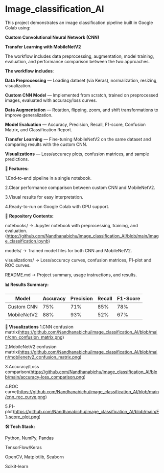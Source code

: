 # Image_classification_AI
This project demonstrates an image classification pipeline built in Google Colab using:

**Custom Convolutional Neural Network (CNN)**

**Transfer Learning with MobileNetV2**

The workflow includes data preprocessing, augmentation, model training, evaluation, and performance comparison between the two approaches.


**The workflow includes**:

**Data Preprocessing** — Loading dataset (via Keras), normalization, resizing, visualization.

**Custom CNN Model** — Implemented from scratch, trained on preprocessed images, evaluated with accuracy/loss curves.

**Data Augmentation** — Rotation, flipping, zoom, and shift transformations to improve generalization.

**Model Evaluation** — Accuracy, Precision, Recall, F1-score, Confusion Matrix, and Classification Report.

**Transfer Learning** — Fine-tuning MobileNetV2 on the same dataset and comparing results with the custom CNN.

**Visualizations** — Loss/accuracy plots, confusion matrices, and sample predictions.



**🚀 Features:**

1.End-to-end pipeline in a single notebook.

2.Clear performance comparison between custom CNN and MobileNetV2.

3.Visual results for easy interpretation.

4.Ready-to-run on Google Colab with GPU support.


📂 **Repository Contents:**

notebooks/ → Jupyter notebook with preprocessing, training, and evaluation.(https://github.com/Nandhanabichu/image_classification_AI/blob/main/image_classification.ipynb)

models/ → Trained model files for both CNN and MobileNetV2.

visualizations/ → Loss/accuracy curves, confusion matrices, F1-plot and ROC curves.

README.md → Project summary, usage instructions, and results.


**📊 Results Summary:**

| Model       | Accuracy | Precision | Recall | F1-Score |
| ----------- | -------- | --------- | ------ | -------- |
| Custom CNN  | 75%      | 71%       | 85%    | 78%      |
| MobileNetV2 | 88%      | 93%       | 52%    | 67%      |



**📸 Visualizations**
1.CNN confusion matrix(https://github.com/Nandhanabichu/image_classification_AI/blob/main/cnn_confusion_matrix.png)

2.MobileNetV2 confusion matrix(https://github.com/Nandhanabichu/image_classification_AI/blob/main/mobilenetv2_confusion_matrix.png)

3.Accuracy/Loss comparison(https://github.com/Nandhanabichu/image_classification_AI/blob/main/accuracy-loss_comparison.png)

4.ROC curve(https://github.com/Nandhanabichu/image_classification_AI/blob/main/cnn_roc_curve.png)

5.F1-plot(https://github.com/Nandhanabichu/image_classification_AI/blob/main/F1-score_plot.png)



**🛠 Tech Stack:**

Python, NumPy, Pandas

TensorFlow/Keras

OpenCV, Matplotlib, Seaborn

Scikit-learn



